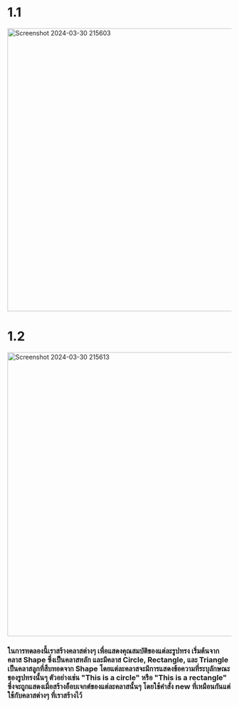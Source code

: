 # 1.1
<img width="636" alt="Screenshot 2024-03-30 215603" src="https://github.com/anndyyzzz/03376836-OOP-2566-Lab-10/assets/144866059/126cc237-350f-44c6-a20c-f8a88c468e5f">

# 1.2
<img width="638" alt="Screenshot 2024-03-30 215613" src="https://github.com/anndyyzzz/03376836-OOP-2566-Lab-10/assets/144866059/828ae0af-1706-432e-a122-6c57e747ce49">

### ในการทดลองนี้เราสร้างคลาสต่างๆ เพื่อแสดงคุณสมบัติของแต่ละรูปทรง เริ่มต้นจากคลาส Shape ซึ่งเป็นคลาสหลัก และมีคลาส Circle, Rectangle, และ Triangle เป็นคลาสลูกที่สืบทอดจาก Shape โดยแต่ละคลาสจะมีการแสดงข้อความที่ระบุลักษณะของรูปทรงนั้นๆ ตัวอย่างเช่น "This is a circle" หรือ "This is a rectangle" ซึ่งจะถูกแสดงเมื่อสร้างอ็อบเจกต์ของแต่ละคลาสนั้นๆ โดยใช้คำสั่ง new ที่เหมือนกันแต่ใช้กับคลาสต่างๆ ที่เราสร้างไว้
